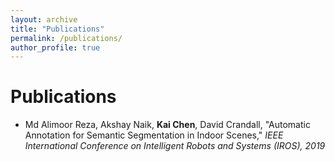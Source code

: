 ```yaml
---
layout: archive
title: "Publications"
permalink: /publications/
author_profile: true
---
```


# Publications

- Md Alimoor Reza, Akshay Naik, **Kai Chen**, David Crandall, "Automatic Annotation for Semantic Segmentation in Indoor Scenes," *IEEE International Conference on Intelligent Robots and Systems (IROS), 2019*

